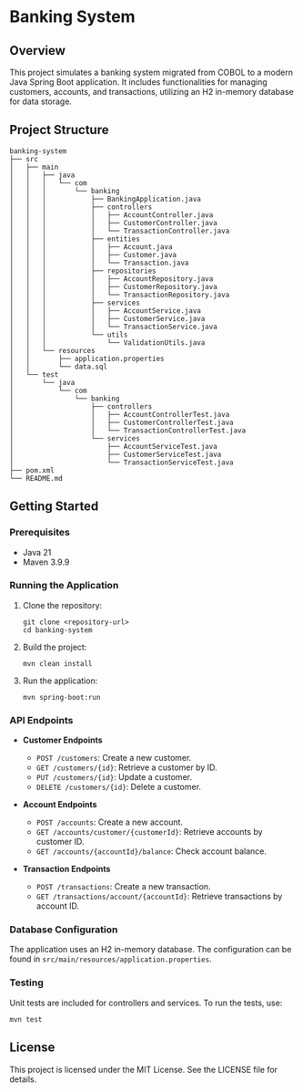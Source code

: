 # Banking System

## Overview

This project simulates a banking system migrated from COBOL to a modern Java Spring Boot application. It includes functionalities for managing customers, accounts, and transactions, utilizing an H2 in-memory database for data storage.

## Project Structure

```
banking-system
├── src
│   ├── main
│   │   ├── java
│   │   │   └── com
│   │   │       └── banking
│   │   │           ├── BankingApplication.java
│   │   │           ├── controllers
│   │   │           │   ├── AccountController.java
│   │   │           │   ├── CustomerController.java
│   │   │           │   └── TransactionController.java
│   │   │           ├── entities
│   │   │           │   ├── Account.java
│   │   │           │   ├── Customer.java
│   │   │           │   └── Transaction.java
│   │   │           ├── repositories
│   │   │           │   ├── AccountRepository.java
│   │   │           │   ├── CustomerRepository.java
│   │   │           │   └── TransactionRepository.java
│   │   │           ├── services
│   │   │           │   ├── AccountService.java
│   │   │           │   ├── CustomerService.java
│   │   │           │   └── TransactionService.java
│   │   │           └── utils
│   │   │               └── ValidationUtils.java
│   │   └── resources
│   │       ├── application.properties
│   │       └── data.sql
│   └── test
│       └── java
│           └── com
│               └── banking
│                   ├── controllers
│                   │   ├── AccountControllerTest.java
│                   │   ├── CustomerControllerTest.java
│                   │   └── TransactionControllerTest.java
│                   └── services
│                       ├── AccountServiceTest.java
│                       ├── CustomerServiceTest.java
│                       └── TransactionServiceTest.java
├── pom.xml
└── README.md
```

## Getting Started

### Prerequisites

- Java 21
- Maven 3.9.9

### Running the Application

1. Clone the repository:
   ```
   git clone <repository-url>
   cd banking-system
   ```

2. Build the project:
   ```
   mvn clean install
   ```

3. Run the application:
   ```
   mvn spring-boot:run
   ```

### API Endpoints

- **Customer Endpoints**
  - `POST /customers`: Create a new customer.
  - `GET /customers/{id}`: Retrieve a customer by ID.
  - `PUT /customers/{id}`: Update a customer.
  - `DELETE /customers/{id}`: Delete a customer.

- **Account Endpoints**
  - `POST /accounts`: Create a new account.
  - `GET /accounts/customer/{customerId}`: Retrieve accounts by customer ID.
  - `GET /accounts/{accountId}/balance`: Check account balance.

- **Transaction Endpoints**
  - `POST /transactions`: Create a new transaction.
  - `GET /transactions/account/{accountId}`: Retrieve transactions by account ID.

### Database Configuration

The application uses an H2 in-memory database. The configuration can be found in `src/main/resources/application.properties`.

### Testing

Unit tests are included for controllers and services. To run the tests, use:
```
mvn test
```

## License

This project is licensed under the MIT License. See the LICENSE file for details.